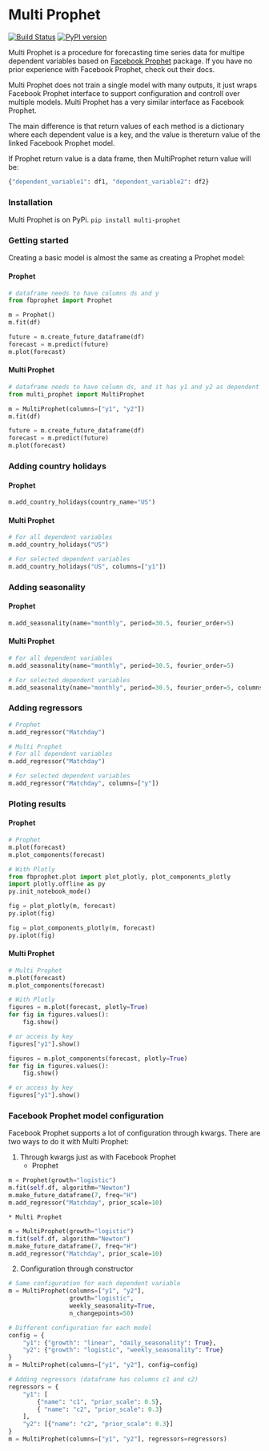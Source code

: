 # Multi Prophet
[![Build Status](https://vonum.semaphoreci.com/badges/multi-prophet.svg)](https://vonum.semaphoreci.com/projects/multi-prophet)
[![PyPI version](https://badge.fury.io/py/multi-prophet.svg)](https://badge.fury.io/py/multi-prophet)

Multi Prophet is a procedure for forecasting time series data for multipe
dependent variables based on [Facebook
Prophet](https://facebook.github.io/prophet/) package. If you have no prior
experience with Facebook Prophet, check out their docs.

Multi Prophet does not train a single model with many outputs, it just wraps
Facebook Prophet interface to support configuration and controll over multiple
models. Multi Prophet has a very similar interface as Facebook Prophet.

The main difference is that return values of each method is a dictionary where
each dependent value is a key, and the value is thereturn value of the linked
Facebook Prophet model.

If Prophet return value is a data frame, then MultiProphet return value will be:
``` python
{"dependent_variable1": df1, "dependent_variable2": df2}
```

### Installation
Multi Prophet is on PyPi.
`pip install multi-prophet`

### Getting started
Creating a basic model is almost the same as creating a Prophet model:
#### Prophet
```python
# dataframe needs to have columns ds and y
from fbprophet import Prophet

m = Prophet()
m.fit(df)

future = m.create_future_dataframe(df)
forecast = m.predict(future)
m.plot(forecast)
```

#### Multi Prophet
```python
# dataframe needs to have column ds, and it has y1 and y2 as dependent variables
from multi_prophet import MultiProphet

m = MultiProphet(columns=["y1", "y2"])
m.fit(df)

future = m.create_future_dataframe(df)
forecast = m.predict(future)
m.plot(forecast)
```

### Adding country holidays
#### Prophet
```python
m.add_country_holidays(country_name="US")
```

#### Multi Prophet
```python
# For all dependent variables
m.add_country_holidays("US")

# For selected dependent variables
m.add_country_holidays("US", columns=["y1"])
```

### Adding seasonality
#### Prophet
```python
m.add_seasonality(name="monthly", period=30.5, fourier_order=5)
```

#### Multi Prophet
```python
# For all dependent variables
m.add_seasonality(name="monthly", period=30.5, fourier_order=5)

# For selected dependent variables
m.add_seasonality(name="monthly", period=30.5, fourier_order=5, columns=["y1"])
```

### Adding regressors
```python
# Prophet
m.add_regressor("Matchday")

# Multi Prophet
# For all dependent variables
m.add_regressor("Matchday")

# For selected dependent variables
m.add_regressor("Matchday", columns=["y"])
```

### Ploting results
#### Prophet
```python
# Prophet
m.plot(forecast)
m.plot_components(forecast)

# With Plotly
from fbprophet.plot import plot_plotly, plot_components_plotly
import plotly.offline as py
py.init_notebook_mode()

fig = plot_plotly(m, forecast)
py.iplot(fig)

fig = plot_components_plotly(m, forecast)
py.iplot(fig)
```

#### Multi Prophet
```python
# Multi Prophet
m.plot(forecast)
m.plot_components(forecast)

# With Plotly
figures = m.plot(forecast, plotly=True)
for fig in figures.values():
    fig.show()

# or access by key
figures["y1"].show()

figures = m.plot_components(forecast, plotly=True)
for fig in figures.values():
    fig.show()

# or access by key
figures["y1"].show()
```

### Facebook Prophet model configuration
Facebook Prophet supports a lot of configuration through kwargs. There are
two ways to do it with Multi Prophet:
1. Through kwargs just as with Facebook Prophet
    * Prophet
```python
m = Prophet(growth="logistic")
m.fit(self.df, algorithm="Newton")
m.make_future_dataframe(7, freq="H")
m.add_regressor("Matchday", prior_scale=10)
```

    * Multi Prophet
```python
m = MultiProphet(growth="logistic")
m.fit(self.df, algorithm="Newton")
m.make_future_dataframe(7, freq="H")
m.add_regressor("Matchday", prior_scale=10)
```

2. Configuration through constructor
```python
# Same configuration for each dependent variable
m = MultiProphet(columns=["y1", "y2"],
                 growth="logistic",
                 weekly_seasonality=True,
                 n_changepoints=50)

# Different configuration for each model
config = {
    "y1": {"growth": "linear", "daily_seasonality": True},
    "y2": {"growth": "logistic", "weekly_seasonality": True}
}
m = MultiProphet(columns=["y1", "y2"], config=config)

# Adding regressors (dataframe has columns c1 and c2)
regressors = {
    "y1": [
        {"name": "c1", "prior_scale": 0.5},
        { "name": "c2", "prior_scale": 0.3}
    ],
    "y2": [{"name": "c2", "prior_scale": 0.3}]
}
m = MultiProphet(columns=["y1", "y2"], regressors=regressors)
```
